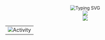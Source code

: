   
<!-- dynamic typing effect 动态打字效果 -->
<div align="center">
  <!-- <a href="https://blog.sunguoqi.com/"> -->
    <img src="https://readme-typing-svg.demolab.com?font=Fira+Code&pause=1000&width=435&lines=console.log(%22Hello%2C%20World%22);什么也不愿失去·什么也不会得到&center=true&size=27" alt="Typing SVG" />
  <!-- </a> -->
</div>

<!-- Snake Code Contribution Map 贪吃蛇代码贡献图 -->
<div align="center">
  <img src="https://cdn.jsdelivr.net/gh/raopan2021/raopan2021/profile-snake-contrib/github-contribution-grid-snake.svg" />
</div>

<!-- profile-3d-contrib 3D贡献图-->
<div align="center" >
  <img src="https://cdn.jsdelivr.net/gh/raopan2021/raopan2021/profile-3d-contrib/profile-night-rainbow.svg" />
</div>

<!-- GitHub Activity Graph GitHub 活动图 -->
<div align="center">
  <table align="center">
    <tr>
      <td>
        <img src="https://github-readme-activity-graph.vercel.app/graph?username=raopan2021&theme=xcode&bg_color=FF000000&hide_border=true" alt="Activity"/>
      </td>
    </tr>
  </table>
</div>